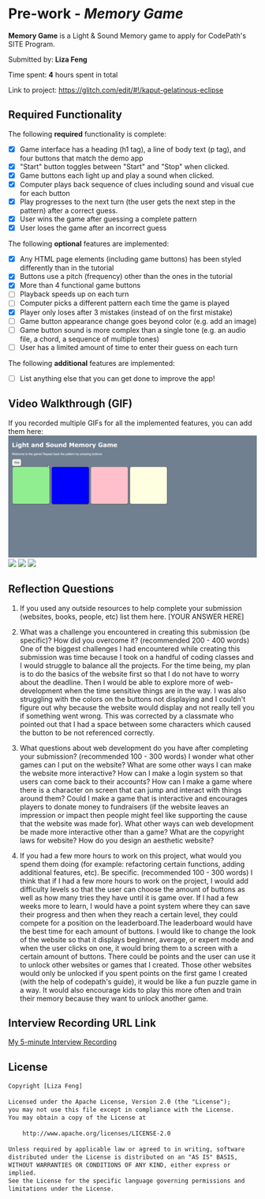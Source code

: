 # Pre-work - *Memory Game*

**Memory Game** is a Light & Sound Memory game to apply for CodePath's SITE Program. 

Submitted by: **Liza Feng**

Time spent: **4** hours spent in total

Link to project: https://glitch.com/edit/#!/kaput-gelatinous-eclipse

## Required Functionality

The following **required** functionality is complete:

* [x] Game interface has a heading (h1 tag), a line of body text (p tag), and four buttons that match the demo app
* [x] "Start" button toggles between "Start" and "Stop" when clicked. 
* [x] Game buttons each light up and play a sound when clicked. 
* [x] Computer plays back sequence of clues including sound and visual cue for each button
* [x] Play progresses to the next turn (the user gets the next step in the pattern) after a correct guess. 
* [x] User wins the game after guessing a complete pattern
* [x] User loses the game after an incorrect guess

The following **optional** features are implemented:

* [x] Any HTML page elements (including game buttons) has been styled differently than in the tutorial
* [x] Buttons use a pitch (frequency) other than the ones in the tutorial
* [x] More than 4 functional game buttons
* [ ] Playback speeds up on each turn
* [ ] Computer picks a different pattern each time the game is played
* [x] Player only loses after 3 mistakes (instead of on the first mistake)
* [ ] Game button appearance change goes beyond color (e.g. add an image)
* [ ] Game button sound is more complex than a single tone (e.g. an audio file, a chord, a sequence of multiple tones)
* [ ] User has a limited amount of time to enter their guess on each turn

The following **additional** features are implemented:

- [ ] List anything else that you can get done to improve the app!

## Video Walkthrough (GIF)

If you recorded multiple GIFs for all the implemented features, you can add them here:
<img src='LightSoundMemoryGame.gif' title='Video Walkthrough' width='' alt='Video Walkthrough' />
![](gif2-link-here)
![](gif3-link-here)
![](gif4-link-here)

## Reflection Questions
1. If you used any outside resources to help complete your submission (websites, books, people, etc) list them here. 
[YOUR ANSWER HERE]

2. What was a challenge you encountered in creating this submission (be specific)? How did you overcome it? (recommended 200 - 400 words) 
    One of the biggest challenges I had encountered while creating this submission was time because I took on a handful of coding classes and I would struggle to balance all the projects. For the time being, my plan is to do the basics of the website first so that I do not have to worry about the deadline. Then I would be able to explore more of web-development when the time sensitive things are in the way. I was also struggling with the colors on the buttons not displaying and I couldn't figure out why because the website would display and not really tell you if something went wrong. This was corrected by a classmate who pointed out that I had a space between some characters which caused the button to be not referenced correctly.

3. What questions about web development do you have after completing your submission? (recommended 100 - 300 words) 
I wonder what other games can I put on the website? What are some other ways I can make the website more interactive? How can I make a login system so that users can come back to their accounts? How can I make a game where there is a character on screen that can jump and interact with things around them? Could I make a game that is interactive and encourages players to donate money to fundraisers (if the website leaves an impression or impact then people might feel like supporting the cause that the website was made for). What other ways can web development be made more interactive other than a game? What are the copyright laws for website? How do you design an aesthetic website? 

4. If you had a few more hours to work on this project, what would you spend them doing (for example: refactoring certain functions, adding additional features, etc). Be specific. (recommended 100 - 300 words) 
I think that if I had a few more hours to work on the project, I would add difficulty levels so that the user can choose the amount of buttons as well as how many tries they have until it is game over. If I had a few weeks more to learn, I would have a point system where they can save their progress and then when they reach a certain level, they could compete for a position on the leaderboard.The leaderboard would have the best time for each amount of buttons. I would like to change the look of the website so that it displays beginner, average, or expert mode and when the user clicks on one,
it would bring them to a screen with a certain amount of buttons. There could be points and the user can use it to unlock other websites or games that I created. Those other websites would only be unlocked if you spent points on the first game I created (with the help of codepath's guide), it would be like a fun puzzle game in a way. It would also encourage kids to play this more often and train their memory because they want to unlock another game.



## Interview Recording URL Link

[My 5-minute Interview Recording](your-link-here)


## License

    Copyright [Liza Feng]

    Licensed under the Apache License, Version 2.0 (the "License");
    you may not use this file except in compliance with the License.
    You may obtain a copy of the License at

        http://www.apache.org/licenses/LICENSE-2.0

    Unless required by applicable law or agreed to in writing, software
    distributed under the License is distributed on an "AS IS" BASIS,
    WITHOUT WARRANTIES OR CONDITIONS OF ANY KIND, either express or implied.
    See the License for the specific language governing permissions and
    limitations under the License.
